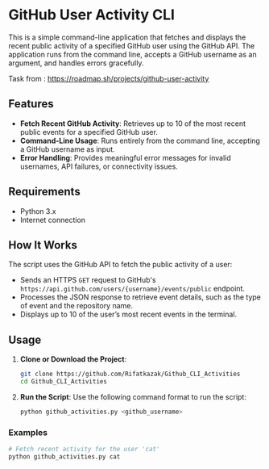 # GitHub User Activity CLI

This is a simple command-line application that fetches and displays the recent public activity of a specified GitHub user using the GitHub API. The application runs from the command line, accepts a GitHub username as an argument, and handles errors gracefully.

Task from : https://roadmap.sh/projects/github-user-activity

## Features

- **Fetch Recent GitHub Activity**: Retrieves up to 10 of the most recent public events for a specified GitHub user.
- **Command-Line Usage**: Runs entirely from the command line, accepting a GitHub username as input.
- **Error Handling**: Provides meaningful error messages for invalid usernames, API failures, or connectivity issues.

## Requirements

- Python 3.x
- Internet connection

## How It Works

The script uses the GitHub API to fetch the public activity of a user:
- Sends an HTTPS `GET` request to GitHub's `https://api.github.com/users/{username}/events/public` endpoint.
- Processes the JSON response to retrieve event details, such as the type of event and the repository name.
- Displays up to 10 of the user’s most recent events in the terminal.

## Usage

1. **Clone or Download the Project**:
    ```bash
    git clone https://github.com/Rifatkazak/Github_CLI_Activities
    cd Github_CLI_Activities
    ```

2. **Run the Script**:
    Use the following command format to run the script:
    ```bash
    python github_activities.py <github_username>
    ```

### Examples

```bash
# Fetch recent activity for the user 'cat'
python github_activities.py cat
